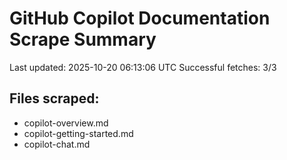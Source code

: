 # GitHub Copilot Documentation Scrape Summary

Last updated: 2025-10-20 06:13:06 UTC
Successful fetches: 3/3

## Files scraped:
- copilot-overview.md
- copilot-getting-started.md
- copilot-chat.md
